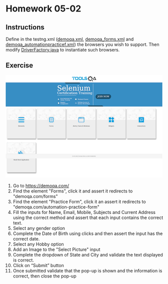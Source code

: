 # Homework 05-02

## Instructions

Define in the testng.xml ([demoqa.xml](src/test/resources/demoqa.xml),
[demoqa_forms.xml](src/test/resources/demoqa_forms.xml) and
[demoqa_automationpracticef.xml](src/test/resources/demoqa_automationpracticef.xml))
the browsers you wish to support.
Then modify [DriverFactory.java](src/test/java/utils/DriverFactory.java) to instantiate such browsers.

## Exercise
![](screenshots/demoqa_homepage.png)
1. Go to https://demoqa.com/
2. Find the element "Forms", click it and assert it redirects to "demoqa.com/forms"
3. Find the element "Practice Form", click it an assert it redirects to "demoqa.com/automation-practice-form"
4. Fill the inputs for Name, Email, Mobile, Subjects and Current Address using the correct method and assert that each input contains the correct text.
5. Select any gender option
6. Complete the Date of Birth using clicks and then assert the input has the correct date.
7. Select any Hobby option
8. Add an Image to the "Select Picture" input
9. Complete the dropdown of State and City and validate the text displayed is correct.
10. Click on “Submit” button
11. Once submitted validate that the pop-up is shown and the information is correct, then close the pop-up
